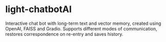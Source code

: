 # light-chatbotAI
Interactive chat bot with long-term text and vector memory, created using OpenAI, FAISS and Gradio. Supports different modes of communication, restores correspondence on re-entry and saves history.
